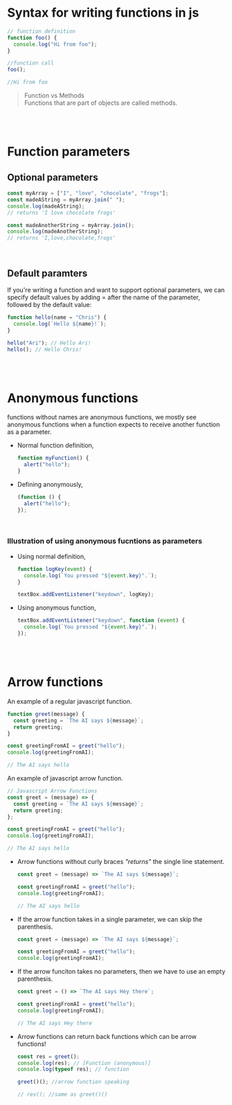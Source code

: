 # Syntax for writing functions in js

```js
// function definition
function foo() {
  console.log("Hi from foo");
}

//function call
foo();

//Hi from foo
```

> Function vs Methods <br> Functions that are part of objects are called methods.

<br>
<br>

# Function parameters

## Optional parameters

```js
const myArray = ["I", "love", "chocolate", "frogs"];
const madeAString = myArray.join(" ");
console.log(madeAString);
// returns 'I love chocolate frogs'

const madeAnotherString = myArray.join();
console.log(madeAnotherString);
// returns 'I,love,chocolate,frogs'
```

<br>

## Default paramters

If you're writing a function and want to support optional parameters, we can specify default values by adding = after
the name of the parameter, followed by the default value:

```js
function hello(name = "Chris") {
  console.log(`Hello ${name}!`);
}

hello("Ari"); // Hello Ari!
hello(); // Hello Chris!
```

<br>
<br>

# Anonymous functions

functions without names are anonymous functions, we mostly see anonymous functions when a function expects to receive another function as a parameter.

- Normal function definition,

  ```js
  function myFunction() {
    alert("hello");
  }
  ```

- Defining anonymously,

  ```js
  (function () {
    alert("hello");
  });
  ```

  <br>

### Illustration of using anonymous fucntions as parameters

- Using normal definition,

  ```js
  function logKey(event) {
    console.log(`You pressed "${event.key}".`);
  }

  textBox.addEventListener("keydown", logKey);
  ```

- Using anonymous function,

  ```js
  textBox.addEventListener("keydown", function (event) {
    console.log(`You pressed "${event.key}".`);
  });
  ```

<br>
<br>

# Arrow functions

An example of a regular javascript function.

```js
function greet(message) {
  const greeting = `The AI says ${message}`;
  return greeting;
}

const greetingFromAI = greet("hello");
console.log(greetingFromAI);

// The AI says hello
```

An example of javascript arrow function.

```js
// Javascript Arrow Functions
const greet = (message) => {
  const greeting = `The AI says ${message}`;
  return greeting;
};

const greetingFromAI = greet("hello");
console.log(greetingFromAI);

// The AI says hello
```

- Arrow functions without curly braces _"returns"_ the single line statement.

  ```js
  const greet = (message) => `The AI says ${message}`;

  const greetingFromAI = greet("hello");
  console.log(greetingFromAI);

  // The AI says hello
  ```

- If the arrow function takes in a single parameter, we can skip the parenthesis.

  ```js
  const greet = (message) => `The AI says ${message}`;

  const greetingFromAI = greet("hello");
  console.log(greetingFromAI);
  ```

- If the arrow funciton takes no parameters, then we have to use an empty parenthesis.

  ```js
  const greet = () => `The AI says Hey there`;

  const greetingFromAI = greet("hello");
  console.log(greetingFromAI);

  // The AI says Hey there
  ```

- Arrow functions can return back functions which can be arrow functions!

  ```js
  const res = greet();
  console.log(res); // [Function (anonymous)]
  console.log(typeof res); // function

  greet()(); //arrow function speaking

  // res(); //same as greet()()
  ```

<br>
<br>
